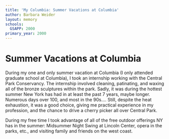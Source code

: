 ```yaml
---
title: 'My Columbia: Summer Vacations at Columbia'
author: Barbara Weider
layout: memory
schools:
  GSAPP: 2000
primary_year: 2000
---
```

# Summer Vacations at Columbia

During my one and only summer vacation at Columbia (I only attended graduate school at Columbia), I took an internship working with the Central Park Conservancy.  The internship involved cleaning, patinating, and waxing all of the bronze sculptures within the park.  Sadly, it was during the hottest summer New York has had in at least the past 7 years, maybe longer.  Numerous days over 100, and most in the 90s....  Still, despite the heat exhaustion, it was a good choice, giving me practical experience in my profession, and the chance to drive a cherry picker all over Central Park.

During my free time I took advantage of all of the free outdoor offerings NY has in the summer: Midsummer Night Swing at Lincoln Center, opera in the parks, etc., and visiting family and friends on the west coast.
